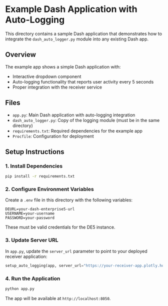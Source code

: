 # Example Dash Application with Auto-Logging

This directory contains a sample Dash application that demonstrates how to integrate the `dash_auto_logger.py` module into any existing Dash app.

## Overview

The example app shows a simple Dash application with:
- Interactive dropdown component
- Auto-logging functionality that reports user activity every 5 seconds
- Proper integration with the receiver service

## Files

- `app.py`: Main Dash application with auto-logging integration
- `dash_auto_logger.py`: Copy of the logging module (must be in the same directory)
- `requirements.txt`: Required dependencies for the example app
- `Procfile`: Configuration for deployment

## Setup Instructions

### 1. Install Dependencies

```bash
pip install -r requirements.txt
```

### 2. Configure Environment Variables

Create a `.env` file in this directory with the following variables:

```env
DEURL=your-dash-enterprise5-url
USERNAME=your-username
PASSWORD=your-password
```

These must be valid credentials for the DE5 instance.

### 3. Update Server URL

In `app.py`, update the `server_url` parameter to point to your deployed receiver application:

```python
setup_auto_logging(app, server_url="https://your-receiver-app.plotly.host/listener-app", interval_seconds=5)
```

### 4. Run the Application

```bash
python app.py
```

The app will be available at `http://localhost:8050`.